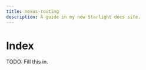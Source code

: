 ```yaml
---
title: nexus-routing
description: A guide in my new Starlight docs site.
---
```

# Index

TODO: Fill this in.
